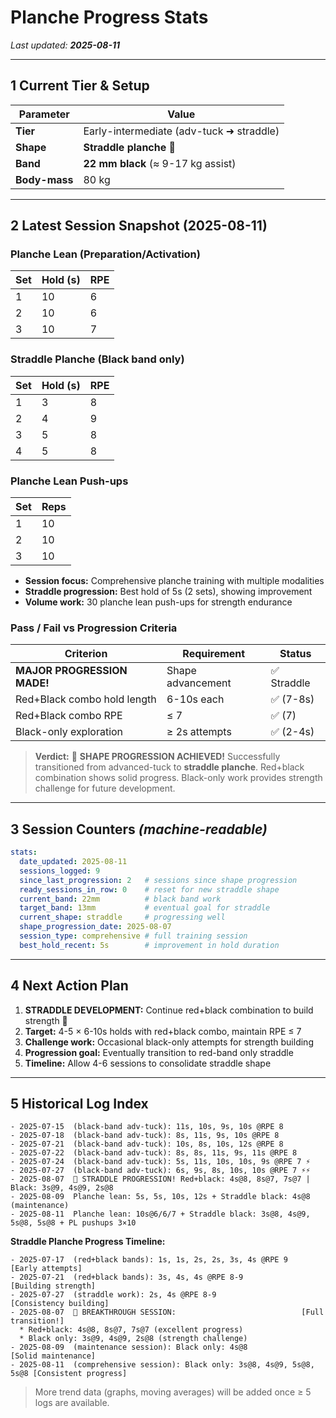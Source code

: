 # Planche Progress Stats

*Last updated: **2025-08-11***

---

## 1 Current Tier & Setup

| Parameter     | Value                                    |
| ------------- | ---------------------------------------- |
| **Tier**      | Early-intermediate (adv-tuck ➜ straddle) |
| **Shape**     | **Straddle planche** 🎉                  |
| **Band**      | **22 mm black** (≈ 9-17 kg assist)       |
| **Body-mass** | 80 kg                                    |

---

## 2 Latest Session Snapshot (2025-08-11)

### Planche Lean (Preparation/Activation)
| Set | Hold (s) | RPE |
| --- | -------- | --- |
| 1   | 10       | 6   |
| 2   | 10       | 6   |
| 3   | 10       | 7   |

### Straddle Planche (Black band only)
| Set | Hold (s) | RPE |
| --- | -------- | --- |
| 1   | 3        | 8   |
| 2   | 4        | 9   |
| 3   | 5        | 8   |
| 4   | 5        | 8   |

### Planche Lean Push-ups
| Set | Reps |
| --- | ---- |
| 1   | 10   |
| 2   | 10   |
| 3   | 10   |

* **Session focus:** Comprehensive planche training with multiple modalities
* **Straddle progression:** Best hold of 5s (2 sets), showing improvement
* **Volume work:** 30 planche lean push-ups for strength endurance

### Pass / Fail vs Progression Criteria

| Criterion                    | Requirement      | Status     |
| ---------------------------- | ---------------- | ---------- |
| **MAJOR PROGRESSION MADE!**  | Shape advancement| ✅ Straddle |
| Red+Black combo hold length | 6-10s each       | ✅ (7-8s)   |
| Red+Black combo RPE          | ≤ 7              | ✅ (7)      |
| Black-only exploration       | ≥ 2s attempts    | ✅ (2-4s)   |

> **Verdict:** 🚀 **SHAPE PROGRESSION ACHIEVED!** Successfully transitioned from advanced-tuck to **straddle planche**. Red+black combination shows solid progress. Black-only work provides strength challenge for future development.

---

## 3 Session Counters  *(machine-readable)*

```yaml
stats:
  date_updated: 2025-08-11
  sessions_logged: 9
  since_last_progression: 2   # sessions since shape progression
  ready_sessions_in_row: 0    # reset for new straddle shape
  current_band: 22mm          # black band work
  target_band: 13mm           # eventual goal for straddle
  current_shape: straddle     # progressing well
  shape_progression_date: 2025-08-07
  session_type: comprehensive # full training session
  best_hold_recent: 5s        # improvement in hold duration
```

---

## 4 Next Action Plan

1. **STRADDLE DEVELOPMENT:** Continue red+black combination to build strength 💪
2. **Target:** 4-5 × 6-10s holds with red+black combo, maintain RPE ≤ 7
3. **Challenge work:** Occasional black-only attempts for strength building
4. **Progression goal:** Eventually transition to red-band only straddle
5. **Timeline:** Allow 4-6 sessions to consolidate straddle shape

---

## 5 Historical Log Index

```
- 2025-07-15  (black-band adv-tuck): 11s, 10s, 9s, 10s @RPE 8
- 2025-07-18  (black-band adv-tuck): 8s, 11s, 9s, 10s @RPE 8  
- 2025-07-21  (black-band adv-tuck): 10s, 8s, 10s, 12s @RPE 8
- 2025-07-22  (black-band adv-tuck): 8s, 8s, 11s, 9s, 11s @RPE 8
- 2025-07-24  (black-band adv-tuck): 5s, 11s, 10s, 10s, 9s @RPE 7 ⚡
- 2025-07-27  (black-band adv-tuck): 6s, 9s, 8s, 10s, 10s @RPE 7 ⚡⚡
- 2025-08-07  🚀 STRADDLE PROGRESSION! Red+black: 4s@8, 8s@7, 7s@7 | Black: 3s@9, 4s@9, 2s@8
- 2025-08-09  Planche lean: 5s, 5s, 10s, 12s + Straddle black: 4s@8 (maintenance)
- 2025-08-11  Planche lean: 10s@6/6/7 + Straddle black: 3s@8, 4s@9, 5s@8, 5s@8 + PL pushups 3×10
```

**Straddle Planche Progress Timeline:**
```
- 2025-07-17  (red+black bands): 1s, 1s, 2s, 2s, 3s, 4s @RPE 9    [Early attempts]
- 2025-07-21  (red+black bands): 3s, 4s, 4s @RPE 8-9             [Building strength]
- 2025-07-27  (straddle work): 2s, 4s @RPE 8-9                   [Consistency building]
- 2025-08-07  🚀 BREAKTHROUGH SESSION:                            [Full transition!]
  * Red+black: 4s@8, 8s@7, 7s@7 (excellent progress)
  * Black only: 3s@9, 4s@9, 2s@8 (strength challenge)
- 2025-08-09  (maintenance session): Black only: 4s@8            [Solid maintenance]
- 2025-08-11  (comprehensive session): Black only: 3s@8, 4s@9, 5s@8, 5s@8 [Consistent progress]
```

> More trend data (graphs, moving averages) will be added once ≥ 5 logs are available.
